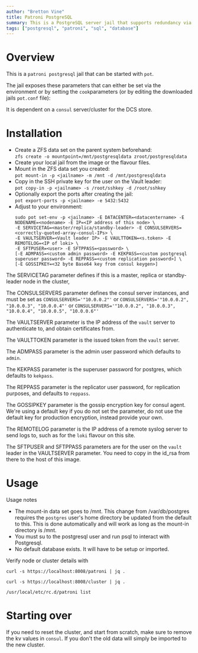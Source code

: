 ```yaml
---
author: "Bretton Vine"
title: Patroni PostgreSQL
summary: This is a PostgreSQL server jail that supports redundancy via Patroni.
tags: ["postgresql", "patroni", "sql", "database"]
---
```


# Overview

This is a ```patroni postgresql``` jail that can be started with ```pot```.

The jail exposes these parameters that can either be set via the environment or by setting the ```cook```parameters (or by editing the downloaded jails ```pot.conf``` file):

It is dependent on a ```consul``` server/cluster for the DCS store.

# Installation
* Create a ZFS data set on the parent system beforehand:    
  ```zfs create -o mountpoint=/mnt/postgresqldata zroot/postgresqldata```
* Create your local jail from the image or the flavour files. 
* Mount in the ZFS data set you created:    
  ```pot mount-in -p <jailname> -m /mnt -d /mnt/postgresqldata```
* Copy in the SSH private key for the user on the Vault leader:    
  ```pot copy-in -p <jailname> -s /root/sshkey -d /root/sshkey```
* Optionally export the ports after creating the jail:     
  ```pot export-ports -p <jailname> -e 5432:5432```    
* Adjust to your environment:    
  ```
  sudo pot set-env -p <jailname> -E DATACENTER=<datacentername> -E NODENAME=<nodename> -E IP=<IP address of this node> \
  -E SERVICETAG=<master/replica/standby-leader> -E CONSULSERVERS=<correctly-quoted-array-consul-IPs> \
  -E VAULTSERVER=<Vault leader IP> -E VAULTTOKEN=<s.token> -E REMOTELOG=<IP of loki> \
  -E SFTPUSER=<user> -E SFTPPASS=<password> \
  [-E ADMPASS=<custom admin password> -E KEKPASS=<custom postgresql superuser password> -E REPPASS=<custom replication password>] \
  [-E GOSSIPKEY=<32 byte Base64 key from consul keygen>]
  ```

The SERVICETAG parameter defines if this is a master, replica or standby-leader node in the cluster,

The CONSULSERVERS parameter defines the consul server instances, and must be set as ```CONSULSERVERS='"10.0.0.2"'``` or ```CONSULSERVERS='"10.0.0.2", "10.0.0.3", "10.0.0.4"'``` or ```CONSULSERVERS='"10.0.0.2", "10.0.0.3", "10.0.0.4", "10.0.0.5", "10.0.0.6"'```

The VAULTSERVER parameter is the IP address of the ```vault``` server to authenticate to, and obtain certificates from.

The VAULTTOKEN parameter is the issued token from the ```vault``` server.

The ADMPASS parameter is the admin user password which defaults to `admin`.

The KEKPASS parameter is the superuser password for postgres, which defaults to `kekpass`.

The REPPASS parameter is the replicator user password, for replication purposes, and defaults to `reppass`.

The GOSSIPKEY parameter is the gossip encryption key for consul agent. We're using a default key if you do not set the parameter, do not use the default key for production encryption, instead provide your own.

The REMOTELOG parameter is the IP address of a remote syslog server to send logs to, such as for the ```loki``` flavour on this site.

The SFTPUSER and SFTPPASS parameters are for the user on the ```vault``` leader in the VAULTSERVER parameter. You need to copy in the id_rsa from there to the host of this image.

# Usage

Usage notes
* The mount-in data set goes to /mnt. This change from /var/db/postgres requires the ```postgres``` user's home directory be updated from the default to this. This is done automatically and will work as long as the mount-in directory is /mnt.
* You must su to the postgresql user and run psql to interact with Postgresql. 
* No default database exists. It will have to be setup or imported.

Verify node or cluster details with

```
curl -s https://localhost:8008/patroni | jq .

curl -s https://localhost:8008/cluster | jq .

/usr/local/etc/rc.d/patroni list
```

# Starting over

If you need to reset the cluster, and start from scratch, make sure to remove the kv values in ```consul```. If you don't the old data will simply be imported to the new cluster.
